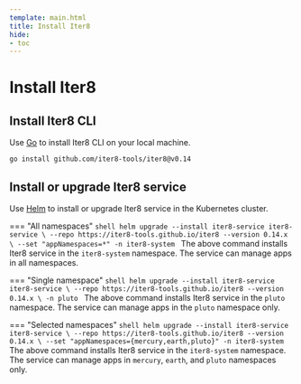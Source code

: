 ```yaml
---
template: main.html
title: Install Iter8
hide:
- toc
---
```


# Install Iter8

## Install Iter8 CLI

Use [Go](https://go.dev/ref/mod#go-install) to install Iter8 CLI on your local machine.

```shell
go install github.com/iter8-tools/iter8@v0.14
```

## Install or upgrade Iter8 service

Use [Helm](https://helm.sh) to install or upgrade Iter8 service in the Kubernetes cluster.

=== "All namespaces"
    ```shell
    helm upgrade --install iter8-service iter8-service \
    --repo https://iter8-tools.github.io/iter8 --version 0.14.x \
    --set "appNamespaces=*" -n iter8-system
    ```
    The above command installs Iter8 service in the `iter8-system` namespace. The service can manage apps in all namespaces.

=== "Single namespace"
    ```shell
    helm upgrade --install iter8-service iter8-service \
    --repo https://iter8-tools.github.io/iter8 --version 0.14.x \
    -n pluto
    ```
    The above command installs Iter8 service in the `pluto` namespace. The service can manage apps in the `pluto` namespace only.

=== "Selected namespaces"
    ```shell
    helm upgrade --install iter8-service iter8-service \
    --repo https://iter8-tools.github.io/iter8 --version 0.14.x \
    --set "appNamespaces={mercury,earth,pluto}" -n iter8-system
    ```
    The above command installs Iter8 service in the `iter8-system` namespace. The service can manage apps in `mercury`, `earth`, and `pluto` namespaces only.
